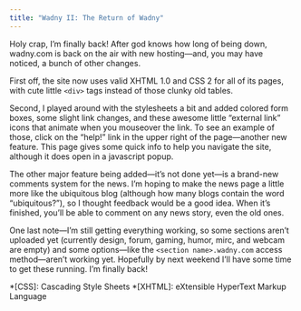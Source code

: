 ```yaml
---
title: "Wadny II: The Return of Wadny"
---
```

Holy crap, I’m finally back! After god knows how long of being down, wadny.com is back on the air with new hosting—and, you may have noticed, a bunch of other changes.

First off, the site now uses valid XHTML 1.0 and CSS 2 for all of its pages, with cute little `<div>` tags instead of those clunky old tables.

Second, I played around with the stylesheets a bit and added colored form boxes, some slight link changes, and these awesome little “external link” icons that animate when you mouseover the link. To see an example of those, click on the “help!” link in the upper right of the page—another new feature. This page gives some quick info to help you navigate the site, although it does open in a javascript popup.

The other major feature being added—it’s not done yet—is a brand-new comments system for the news. I’m hoping to make the news page a little more like the ubiquitous blog (although how many blogs contain the word “ubiquitous?”), so I thought feedback would be a good idea. When it’s finished, you’ll be able to comment on any news story, even the old ones.

One last note—I’m still getting everything working, so some sections aren’t uploaded yet (currently design, forum, gaming, humor, mirc, and webcam are empty) and some options—like the `<section name>.wadny.com` access method—aren’t working yet. Hopefully by next weekend I’ll have some time to get these running. I’m finally back!

*[CSS]: Cascading Style Sheets
*[XHTML]: eXtensible HyperText Markup Language
